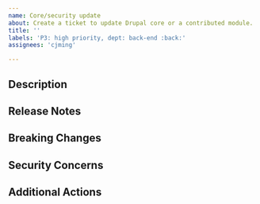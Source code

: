 ```yaml
---
name: Core/security update
about: Create a ticket to update Drupal core or a contributed module.
title: ''
labels: 'P3: high priority, dept: back-end :back:'
assignees: 'cjming'

---
```

<!-- Please apply all relevant labels including those to specify which sites are affected. -->

## Description
<!-- Provide documentation for the release that we should be updating to. -->
<!-- [Releases for Drupal core](https://www.drupal.org/project/drupal/releases) -->

## Release Notes
<!-- Link to release notes for the new version. -->

## Breaking Changes
<!-- Denote any breaking changes from the release notes. -->

## Security Concerns
<!-- Denote any security concerns or additional security steps. -->

## Additional Actions
<!-- Denote additional actions that need to be taken our tested with this release. -->
